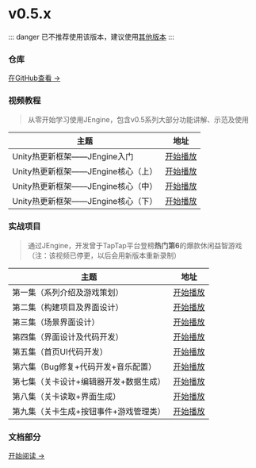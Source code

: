 # v0.5.x

::: danger
已不推荐使用该版本，建议使用[其他版本](../)
:::



### 仓库

[在GitHub查看 →](https://github.com/JasonXuDeveloper/JEngine/tree/0.5.x)




### 视频教程

> 从零开始学习使用JEngine，包含v0.5系列大部分功能讲解、示范及使用


| 主题                               | 地址                                                    |
| ---------------------------------- | ------------------------------------------------------- |
| Unity热更新框架——JEngine入门       | [开始播放](https://www.bilibili.com/video/BV14Z4y1N79J) |
| Unity热更新框架——JEngine核心（上） | [开始播放](https://www.bilibili.com/video/BV1v54y1y7x7) |
| Unity热更新框架——JEngine核心（中） | [开始播放](https://www.bilibili.com/video/BV1Pt4y1q7X2) |
| Unity热更新框架——JEngine核心（下） | [开始播放](https://www.bilibili.com/video/BV12Z4y1N7eG) |


### 实战项目
> 通过JEngine，开发曾于TapTap平台登榜**热门第6**的爆款休闲益智游戏（注：该视频已停更，以后会用新版本重新录制）

| 主题                                   | 地址                                                    |
| -------------------------------------- | ------------------------------------------------------- |
| 第一集（系列介绍及游戏策划）           | [开始播放](https://www.bilibili.com/video/BV1sV41117ka) |
| 第二集（构建项目及界面设计）           | [开始播放](https://www.bilibili.com/video/BV1m54y117vz) |
| 第三集（场景界面设计）                 | [开始播放](https://www.bilibili.com/video/BV1sk4y1C7b5) |
| 第四集（界面设计及代码开发）           | [开始播放](https://www.bilibili.com/video/BV1hv411y7iC) |
| 第五集（首页UI代码开发）               | [开始播放](https://www.bilibili.com/video/BV1ZT4y1c7t7) |
| 第六集（Bug修复+代码开发+音乐配置）    | [开始播放](https://www.bilibili.com/video/BV1bi4y1E7e7) |
| 第七集（关卡设计+编辑器开发+数据生成） | [开始播放](https://www.bilibili.com/video/BV1sv411y7gF) |
| 第八集（关卡读取+界面生成）            | [开始播放](https://www.bilibili.com/video/BV15f4y1B7oQ) |
| 第九集（关卡生成+按钮事件+游戏管理类） | [开始播放](https://www.bilibili.com/video/BV1zp4y1Y7cF) |

### 文档部分

[开始阅读 →](./startup.md)